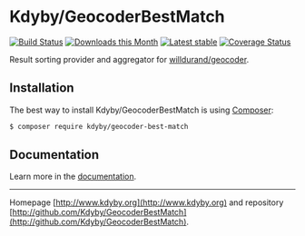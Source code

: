 Kdyby/GeocoderBestMatch
======

[![Build Status](https://travis-ci.org/Kdyby/GeocoderBestMatch.svg?branch=master)](https://travis-ci.org/Kdyby/GeocoderBestMatch)
[![Downloads this Month](https://img.shields.io/packagist/dm/kdyby/geocoder-best-match.svg)](https://packagist.org/packages/kdyby/geocoder-best-match)
[![Latest stable](https://img.shields.io/packagist/v/kdyby/geocoder-best-match.svg)](https://packagist.org/packages/kdyby/geocoder-best-match)
[![Coverage Status](https://coveralls.io/repos/github/Kdyby/GeocoderBestMatch/badge.svg?branch=master)](https://coveralls.io/github/Kdyby/GeocoderBestMatch?branch=master)

Result sorting provider and aggregator for [willdurand/geocoder](https://github.com/geocoder-php/Geocoder).

Installation
------------

The best way to install Kdyby/GeocoderBestMatch is using  [Composer](http://getcomposer.org/):

```sh
$ composer require kdyby/geocoder-best-match
```

Documentation
------------

Learn more in the [documentation](https://github.com/Kdyby/GeocoderBestMatch/blob/master/docs/en/index.md).

-----

Homepage [http://www.kdyby.org](http://www.kdyby.org) and repository [http://github.com/Kdyby/GeocoderBestMatch](http://github.com/Kdyby/GeocoderBestMatch).
